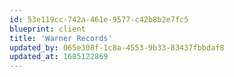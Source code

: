 ```yaml
---
id: 53e119cc-742a-461e-9577-c42b8b2e7fc5
blueprint: client
title: 'Warner Records'
updated_by: 065e308f-1c8a-4553-9b33-83437fbbdaf8
updated_at: 1685122869
---
```

